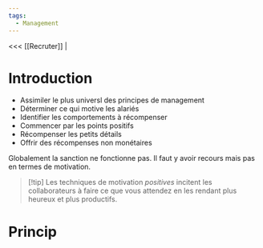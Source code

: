 ```yaml
---
tags:
  - Management
---
```

<<< [[Recruter]] |

# Introduction
- Assimiler le plus universl des principes de management
- Déterminer ce qui motive les alariés
- Identifier les comportements à récompenser
- Commencer par les points positifs
- Récompenser les petits détails
- Offrir des récompenses non monétaires

Globalement la sanction ne fonctionne pas. Il faut y avoir recours mais pas en termes de motivation.

>[!tip] Les techniques de motivation *positives* incitent les collaborateurs à faire ce que vous attendez en les rendant plus heureux et plus productifs.

# Princip